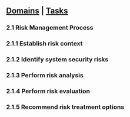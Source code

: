 [Domains](../index.md) | [Tasks](index.md)
---

### 2.1 Risk Management Process 

### 2.1.1 Establish risk context 

### 2.1.2 Identify system security risks 

### 2.1.3 Perform risk analysis 

### 2.1.4 Perform risk evaluation 

### 2.1.5 Recommend risk treatment options
<!--stackedit_data:
eyJoaXN0b3J5IjpbMTM5ODM5NzQwMiwtOTQwMjg1NDIxXX0=
-->